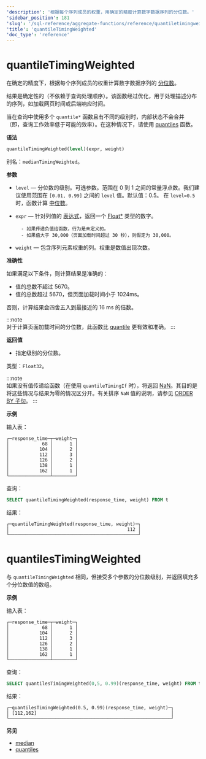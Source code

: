 ```yaml
---
'description': '根据每个序列成员的权重，用确定的精度计算数字数据序列的分位数。'
'sidebar_position': 181
'slug': '/sql-reference/aggregate-functions/reference/quantiletimingweighted'
'title': 'quantileTimingWeighted'
'doc_type': 'reference'
---
```



# quantileTimingWeighted

在确定的精度下，根据每个序列成员的权重计算数字数据序列的 [分位数](https://en.wikipedia.org/wiki/Quantile)。

结果是确定性的（不依赖于查询处理顺序）。该函数经过优化，用于处理描述分布的序列，如加载网页时间或后端响应时间。

当在查询中使用多个 `quantile*` 函数且有不同的级别时，内部状态不会合并（即，查询工作效率低于可能的效率）。在这种情况下，请使用 [quantiles](../../../sql-reference/aggregate-functions/reference/quantiles.md#quantiles) 函数。

**语法**

```sql
quantileTimingWeighted(level)(expr, weight)
```

别名：`medianTimingWeighted`。

**参数**

- `level` — 分位数的级别。可选参数。范围在 0 到 1 之间的常量浮点数。我们建议使用范围在 `[0.01, 0.99]` 之间的 `level` 值。默认值：0.5。 在 `level=0.5` 时，函数计算 [中位数](https://en.wikipedia.org/wiki/Median)。

- `expr` — 针对列值的 [表达式](/sql-reference/syntax#expressions)，返回一个 [Float\*](../../../sql-reference/data-types/float.md) 类型的数字。

        - 如果传递负值给函数，行为是未定义的。
        - 如果值大于 30,000（页面加载时间超过 30 秒），则假定为 30,000。

- `weight` — 包含序列元素权重的列。权重是数值出现次数。

**准确性**

如果满足以下条件，则计算结果是准确的：

- 值的总数不超过 5670。
- 值的总数超过 5670，但页面加载时间小于 1024ms。

否则，计算结果会四舍五入到最接近的 16 ms 的倍数。

:::note    
对于计算页面加载时间的分位数，此函数比 [quantile](/sql-reference/aggregate-functions/reference/quantile) 更有效和准确。
:::

**返回值**

- 指定级别的分位数。

类型：`Float32`。

:::note    
如果没有值传递给函数（在使用 `quantileTimingIf` 时），将返回 [NaN](/sql-reference/data-types/float#nan-and-inf)。其目的是将这些情况与结果为零的情况区分开。有关排序 `NaN` 值的说明，请参见 [ORDER BY 子句](/sql-reference/statements/select/order-by)。
:::

**示例**

输入表：

```text
┌─response_time─┬─weight─┐
│            68 │      1 │
│           104 │      2 │
│           112 │      3 │
│           126 │      2 │
│           138 │      1 │
│           162 │      1 │
└───────────────┴────────┘
```

查询：

```sql
SELECT quantileTimingWeighted(response_time, weight) FROM t
```

结果：

```text
┌─quantileTimingWeighted(response_time, weight)─┐
│                                           112 │
└───────────────────────────────────────────────┘
```


# quantilesTimingWeighted

与 `quantileTimingWeighted` 相同，但接受多个参数的分位数级别，并返回填充多个分位数值的数组。

**示例**

输入表：

```text
┌─response_time─┬─weight─┐
│            68 │      1 │
│           104 │      2 │
│           112 │      3 │
│           126 │      2 │
│           138 │      1 │
│           162 │      1 │
└───────────────┴────────┘
```

查询：

```sql
SELECT quantilesTimingWeighted(0,5, 0.99)(response_time, weight) FROM t
```

结果：

```text
┌─quantilesTimingWeighted(0.5, 0.99)(response_time, weight)─┐
│ [112,162]                                                 │
└───────────────────────────────────────────────────────────┘
```

**另见**

- [median](/sql-reference/aggregate-functions/reference/median)
- [quantiles](../../../sql-reference/aggregate-functions/reference/quantiles.md#quantiles)
